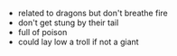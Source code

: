 - related to dragons but don't breathe fire
- don't get stung by their tail
- full of poison
- could lay low a troll if not a giant
